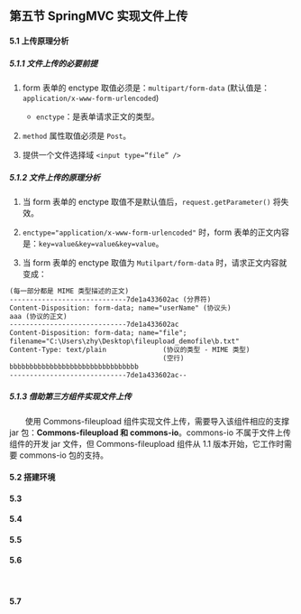 ## 第五节 SpringMVC 实现文件上传


#### 5.1 上传原理分析

##### 5.1.1 文件上传的必要前提

1. form 表单的 enctype 取值必须是：`multipart/form-data`
(默认值是：`application/x-www-form-urlencoded`)
   * `enctype`：是表单请求正文的类型。

2. `method` 属性取值必须是 `Post`。

3. 提供一个文件选择域 `<input type=”file” />`


##### 5.1.2 文件上传的原理分析

1. 当 form 表单的 enctype 取值不是默认值后，`request.getParameter()` 将失效。

2. `enctype="application/x-www-form-urlencoded"` 时，form 表单的正文内容是：`key=value&key=value&key=value`。

3. 当 form 表单的 enctype 取值为 `Mutilpart/form-data` 时，请求正文内容就变成：

```markdown
(每一部分都是 MIME 类型描述的正文)
-----------------------------7de1a433602ac (分界符)
Content-Disposition: form-data; name="userName" (协议头)
aaa (协议的正文)
-----------------------------7de1a433602ac
Content-Disposition: form-data; name="file";
filename="C:\Users\zhy\Desktop\fileupload_demofile\b.txt"
Content-Type: text/plain              (协议的类型 - MIME 类型)
                                      (空行)
bbbbbbbbbbbbbbbbbbbbbbbbbbbbbbbb
-----------------------------7de1a433602ac--
```


##### 5.1.3 借助第三方组件实现文件上传

&emsp;&emsp;使用 Commons-fileupload 组件实现文件上传，需要导入该组件相应的支撑 jar 包：**Commons-fileupload 和 commons-io**。commons-io 不属于文件上传组件的开发 jar 文件，但 Commons-fileupload 组件从 1.1 版本开始，它工作时需要 commons-io 包的支持。


#### 5.2 搭建环境



 

#### 5.3 


#### 5.4 

#### 5.5 

#### 5.6   


​      

#### 5.7                         

